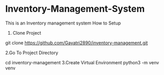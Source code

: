 # Inventory-Management-System
This is an Inventory management system 
How to Setup
1. Clone Project
   
 git clone https://github.com/Gayatri2890/inventory-management.git

   2.Go To Project Directory
   
cd inventory-management
   3.Create Virtual Environment
   python3 -m venv venv
